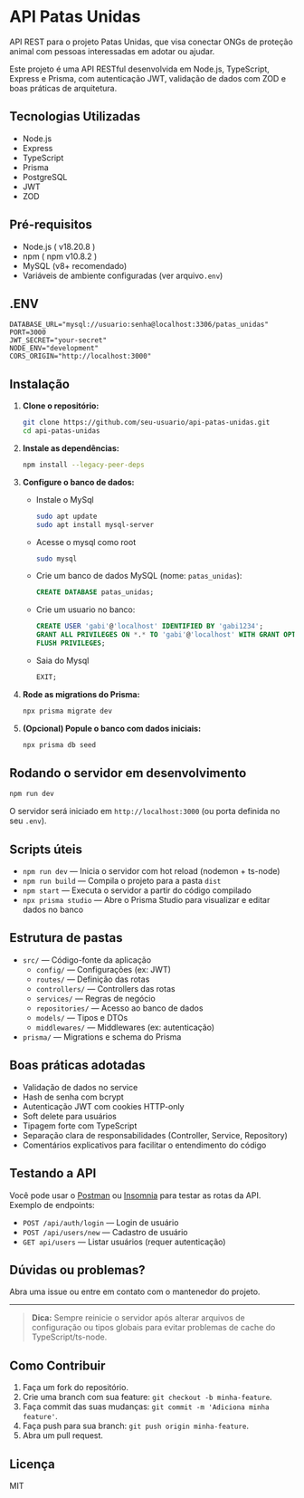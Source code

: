 
# API Patas Unidas

API REST para o projeto Patas Unidas, que visa conectar ONGs de proteção animal com pessoas interessadas em adotar ou ajudar.

Este projeto é uma API RESTful desenvolvida em Node.js, TypeScript, Express e Prisma, com autenticação JWT, validação de dados com ZOD e boas práticas de arquitetura.

## Tecnologias Utilizadas

- Node.js
- Express
- TypeScript
- Prisma
- PostgreSQL
- JWT
- ZOD

## Pré-requisitos

- Node.js ( v18.20.8 )
- npm ( npm v10.8.2 )
- MySQL (v8+ recomendado)
- Variáveis de ambiente configuradas (ver arquivo`.env`)

## .ENV
   ```
   DATABASE_URL="mysql://usuario:senha@localhost:3306/patas_unidas"
   PORT=3000
   JWT_SECRET="your-secret"
   NODE_ENV="development"
   CORS_ORIGIN="http://localhost:3000"
   ```

## Instalação

1. **Clone o repositório:**

   ```bash
   git clone https://github.com/seu-usuario/api-patas-unidas.git
   cd api-patas-unidas
   ```

2. **Instale as dependências:**

   ```bash
   npm install --legacy-peer-deps
   ```

3. **Configure o banco de dados:**

   - Instale o MySql

      ``` bash 
      sudo apt update
      sudo apt install mysql-server
      ```

   - Acesse o mysql como root
      ```bash
      sudo mysql
      ```
   - Crie um banco de dados MySQL (nome: `patas_unidas`):
      ```sql
      CREATE DATABASE patas_unidas;
      ```

   - Crie um usuario no banco:
      ```sql
      CREATE USER 'gabi'@'localhost' IDENTIFIED BY 'gabi1234';
      GRANT ALL PRIVILEGES ON *.* TO 'gabi'@'localhost' WITH GRANT OPTION;
      FLUSH PRIVILEGES;
      ```

   - Saia do Mysql
      ```sql
      EXIT;
      ```

4. **Rode as migrations do Prisma:**

   ```bash
   npx prisma migrate dev
   ```

5. **(Opcional) Popule o banco com dados iniciais:**

   ```bash
   npx prisma db seed
   ```

## Rodando o servidor em desenvolvimento

```bash
npm run dev
```

O servidor será iniciado em `http://localhost:3000` (ou porta definida no seu `.env`).

## Scripts úteis

- `npm run dev` — Inicia o servidor com hot reload (nodemon + ts-node)
- `npm run build` — Compila o projeto para a pasta `dist`
- `npm start` — Executa o servidor a partir do código compilado
- `npx prisma studio` — Abre o Prisma Studio para visualizar e editar dados no banco

## Estrutura de pastas

- `src/` — Código-fonte da aplicação
  - `config/` — Configurações (ex: JWT)
  - `routes/` — Definição das rotas
  - `controllers/` — Controllers das rotas
  - `services/` — Regras de negócio
  - `repositories/` — Acesso ao banco de dados
  - `models/` — Tipos e DTOs
  - `middlewares/` — Middlewares (ex: autenticação)
- `prisma/` — Migrations e schema do Prisma

## Boas práticas adotadas

- Validação de dados no service
- Hash de senha com bcrypt
- Autenticação JWT com cookies HTTP-only
- Soft delete para usuários
- Tipagem forte com TypeScript
- Separação clara de responsabilidades (Controller, Service, Repository)
- Comentários explicativos para facilitar o entendimento do código

## Testando a API

Você pode usar o [Postman](https://www.postman.com/) ou [Insomnia](https://insomnia.rest/) para testar as rotas da API.
Exemplo de endpoints:

- `POST /api/auth/login` — Login de usuário
- `POST /api/users/new` — Cadastro de usuário
- `GET api/users` — Listar usuários (requer autenticação)

## Dúvidas ou problemas?

Abra uma issue ou entre em contato com o mantenedor do projeto.

---

> **Dica:** Sempre reinicie o servidor após alterar arquivos de configuração ou tipos globais para evitar problemas de cache do TypeScript/ts-node.

## Como Contribuir

1. Faça um fork do repositório.
2. Crie uma branch com sua feature: `git checkout -b minha-feature`.
3. Faça commit das suas mudanças: `git commit -m 'Adiciona minha feature'`.
4. Faça push para sua branch: `git push origin minha-feature`.
5. Abra um pull request.

## Licença

MIT
